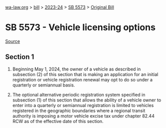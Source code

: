 [wa-law.org](/) > [bill](/bill/) > [2023-24](/bill/2023-24/) > [SB 5573](/bill/2023-24/sb/5573/) > [Original Bill](/bill/2023-24/sb/5573/1/)

# SB 5573 - Vehicle licensing options

[Source](http://lawfilesext.leg.wa.gov/biennium/2023-24/Pdf/Bills/Senate%20Bills/5573.pdf)

## Section 1
1. Beginning May 1, 2024, the owner of a vehicle as described in subsection (2) of this section that is making an application for an initial registration or vehicle registration renewal may opt to do so under a quarterly or semiannual basis.

2. The optional alternative periodic registration system specified in subsection (1) of this section that allows the ability of a vehicle owner to enter into a quarterly or semiannual registration is limited to vehicles registered in the geographic boundaries where a regional transit authority is imposing a motor vehicle excise tax under chapter 82.44 RCW as of the effective date of this section.
